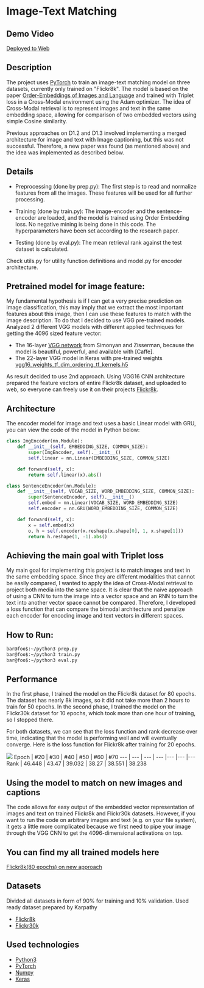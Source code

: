 # Image-Text Matching

## Demo Video
[Deployed to Web](https://www.youtube.com/watch?v=mArAOVAgmYI)

## Description

The project uses [PyTorch](https://pytorch.org/) to train an image-text matching model on three datasets, currently only trained on "Flickr8k". The model is based on the paper [Order-Embeddings of Images and Language](https://arxiv.org/pdf/1511.06361.pdf) and trained with Triplet loss in a Cross-Modal environment using the Adam optimizer. The idea of Cross-Modal retrieval is to represent images and text in the same embedding space, allowing for comparison of two embedded vectors using simple Cosine similarity.

Previous approaches on D1.2 and D1.3 involved implementing a merged architecture for image and text with Image captioning, but this was not successful. Therefore, a new paper was found (as mentioned above) and the idea was implemented as described below.

## Details

* Preprocessing (done by prep.py): The first step is to read and normalize features from all the images. These features will be used for all further processing.

* Training (done by train.py): The image-encoder and the sentence-encoder are loaded, and the model is trained using Order Embedding loss. No negative mining is being done in this code. The hyperparameters have been set according to the research paper.

* Testing (done by eval.py): The mean retrieval rank against the test dataset is calculated.

Check utils.py for utility function definitions and model.py for encoder architecture.

## Pretrained model for image feature:
My fundamental hypothesis is if I can get a very precise prediction on image classification, this may imply that we extract the most important features about this image, then I can use these features to match with the image description. To do that I decided to use VGG pre-trained models. Analyzed 2 different VGG models with different applied techniques for getting the 4096 sized feature vector:
* The 16-layer [VGG network](http://www.robots.ox.ac.uk/~vgg/research/very_deep/) from Simonyan and Zisserman, because the model is beautiful, powerful, and available with [Caffe].
* The 22-layer VGG model in Keras with pre-trained weights [vgg16_weights_tf_dim_ordering_tf_kernels.h5](https://github.com/fchollet/deep-learning-models/releases/download/v0.1/vgg16_weights_tf_dim_ordering_tf_kernels.h5)

As result decided to use 2nd approach. Using VGG16 CNN architecture prepared the feature vectors of entire Flickr8k dataset, and uploaded to web, so everyone can freely use it on their projects [Flickr8k](https://disk.yandex.com.tr/d/lKpZNl3Zg0DflA).

## Architecture
The encoder model for image and text uses a basic Linear model with GRU, you can view the code of the model in Python below:
```python
class ImgEncoder(nn.Module):
	def __init__(self, EMBEDDING_SIZE, COMMON_SIZE):
		super(ImgEncoder, self).__init__()
		self.linear = nn.Linear(EMBEDDING_SIZE, COMMON_SIZE)

	def forward(self, x):
		return self.linear(x).abs()

class SentenceEncoder(nn.Module):
	def __init__(self, VOCAB_SIZE, WORD_EMBEDDING_SIZE, COMMON_SIZE):
		super(SentenceEncoder, self).__init__()
		self.embed = nn.Linear(VOCAB_SIZE, WORD_EMBEDDING_SIZE)
		self.encoder = nn.GRU(WORD_EMBEDDING_SIZE, COMMON_SIZE)

	def forward(self, x):
		x = self.embed(x)
		o, h = self.encoder(x.reshape(x.shape[0], 1, x.shape[1]))
		return h.reshape(1, -1).abs()
```

## Achieving the main goal with Triplet loss
My main goal for implementing this project is to match images and text in the same embedding space. Since they are different modalities that cannot be easily compared, I wanted to apply the idea of Cross-Modal retrieval to project both media into the same space. It is clear that the naive approach of using a CNN to turn the image into a vector space and an RNN to turn the text into another vector space cannot be compared. Therefore, I developed a loss function that can compare the bimodal architecture and penalize each encoder for encoding image and text vectors in different spaces.

## How to Run:

```bash
bar@foo$:~/python3 prep.py
bar@foo$:~/python3 train.py
bar@foo$:~/python3 eval.py
```

## Performance
In the first phase, I trained the model on the Flickr8k dataset for 80 epochs. The dataset has nearly 8k images, so it did not take more than 2 hours to train for 50 epochs. In the second phase, I trained the model on the Flickr30k dataset for 10 epochs, which took more than one hour of training, so I stopped there.

For both datasets, we can see that the loss function and rank decrease over time, indicating that the model is performing well and will eventually converge. Here is the loss function for Flickr8k after training for 20 epochs.

![](https://github.com/KerimKochekov/PMLDL-Project-Image-Text-Matching/blob/main/loss_80epochs.png)
Epoch | #20 | #30 | #40 | #50 | #60 | #70 
--- | --- | --- | --- |--- |--- |--- 
Rank | 46.448 | 43.47 | 39.032 | 38.27 | 38.551 | 38.238


## Using the model to match on new images and captions
The code allows for easy output of the embedded vector representation of images and text on trained Flickr8k and Flickr30k datasets. However, if you want to run the code on arbitrary images and text (e.g. on your file system), it gets a little more complicated because we first need to pipe your image through the VGG CNN to get the 4096-dimensional activations on top.

## You can find my all trained models here
[Flickr8k(80 epochs) on new approach](https://disk.yandex.com.tr/d/w-0xL9DCcRbPQQ)

## Datasets
Divided all datasets in form of 90% for training and 10% validation.
Used ready dataset prepared by Karpathy
* [Flickr8k](https://cs.stanford.edu/people/karpathy/deepimagesent/flickr8k.zip)
* [Flickr30k](https://cs.stanford.edu/people/karpathy/deepimagesent/flickr30k.zip)

## Used technologies

* [Python3](https://www.python.org)
* [PyTorch](https://pytorch.org/)
* [Numpy](https://numpy.org/)
* [Keras](https://https://keras.io//)

